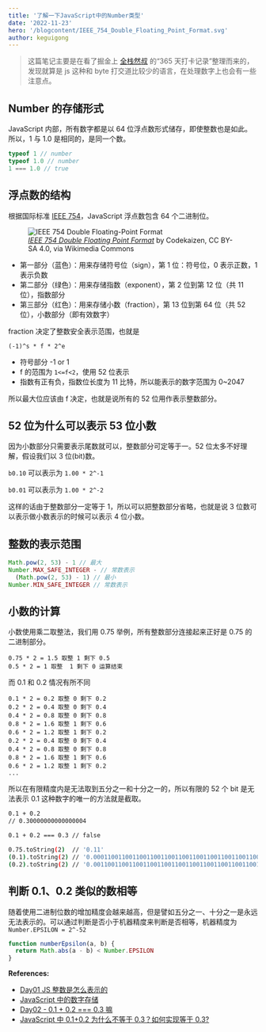 ```yaml
---
title: '了解一下JavaScript中的Number类型'
date: '2022-11-23'
hero: '/blogcontent/IEEE_754_Double_Floating_Point_Format.svg'
author: keguigong
---
```


> 这篇笔记主要是在看了掘金上 [全栈然叔](https://juejin.cn/user/1978776660216136) 的“365 天打卡记录”整理而来的，发现就算是 js 这种和 byte 打交道比较少的语言，在处理数字上也会有一些注意点。

## Number 的存储形式

JavaScript 内部，所有数字都是以 64 位浮点数形式储存，即使整数也是如此。所以，1 与 1.0 是相同的，是同一个数。

```js
typeof 1 // number
typeof 1.0 // number
1 === 1.0 // true
```

## 浮点数的结构

根据国际标准 [IEEE 754](https://en.wikipedia.org/wiki/IEEE_754)，JavaScript 浮点数包含 64 个二进制位。

<figure>
  <img src="/blogcontent/IEEE_754_Double_Floating_Point_Format.svg" alt="IEEE 754 Double Floating-Point Format"/>
  <figcaption>
  <cite><a href="https://commons.wikimedia.org/wiki/File:IEEE_754_Double_Floating_Point_Format.svg">IEEE 754 Double Floating Point Format</a></cite>
   by Codekaizen, CC BY-SA 4.0, via Wikimedia Commons
</figcaption>
</figure>

- 第一部分（蓝色）：用来存储符号位（sign），第 1 位：符号位，0 表示正数，1 表示负数
- 第二部分（绿色）：用来存储指数（exponent），第 2 位到第 12 位（共 11 位），指数部分
- 第三部分（红色）：用来存储小数（fraction），第 13 位到第 64 位（共 52 位），小数部分（即有效数字）

fraction 决定了整数安全表示范围，也就是

```
(-1)^s * f * 2^e
```

- 符号部分 -1 or 1
- f 的范围为 `1<=f<2`，使用 52 位表示
- 指数有正有负，指数位长度为 11 比特，所以能表示的数字范围为 0~2047

所以最大位应该由 f 决定，也就是说所有的 52 位用作表示整数部分。

## 52 位为什么可以表示 53 位小数

因为小数部分只需要表示尾数就可以，整数部分可定等于一。52 位太多不好理解，假设我们以 3 位(bit)数。

`b0.10` 可以表示为 `1.00 * 2^-1`

`b0.01` 可以表示为 `1.00 * 2^-2`

这样的话由于整数部分一定等于 1，所以可以把整数部分省略，也就是说 3 位数可以表示做小数表示的时候可以表示 4 位小数。

## 整数的表示范围

```js
Math.pow(2, 53) - 1 // 最大
Number.MAX_SAFE_INTEGER - // 常数表示
  (Math.pow(2, 53) - 1) // 最小
Number.MIN_SAFE_INTEGER // 常数表示
```

## 小数的计算

小数使用乘二取整法，我们用 0.75 举例，所有整数部分连接起来正好是 0.75 的二进制部分。

```
0.75 * 2 = 1.5 取整 1 剩下 0.5
0.5 * 2 = 1 取整  1 剩下 0 运算结束
```

而 0.1 和 0.2 情况有所不同

```
0.1 * 2 = 0.2 取整 0 剩下 0.2
0.2 * 2 = 0.4 取整 0 剩下 0.4
0.4 * 2 = 0.8 取整 0 剩下 0.8
0.8 * 2 = 1.6 取整 1 剩下 0.6
0.6 * 2 = 1.2 取整 1 剩下 0.2
0.2 * 2 = 0.4 取整 0 剩下 0.4
0.4 * 2 = 0.8 取整 0 剩下 0.8
0.8 * 2 = 1.6 取整 1 剩下 0.6
0.6 * 2 = 1.2 取整 1 剩下 0.2
...
```

所以在有限精度内是无法取到五分之一和十分之一的，所以有限的 52 个 bit 是无法表示 0.1 这种数字的唯一的方法就是截取。

```bash
0.1 + 0.2
// 0.30000000000000004
```

```bash
0.1 + 0.2 === 0.3 // false

0.75.toString(2)  // '0.11'
(0.1).toString(2) // '0.0001100110011001100110011001100110011001100110011001101'
(0.2).toString(2) // '0.001100110011001100110011001100110011001100110011001101'
```

## 判断 0.1、0.2 类似的数相等

随着使用二进制位数的增加精度会越来越高，但是譬如五分之一、十分之一是永远无法表示的。可以通过判断是否小于机器精度来判断是否相等，机器精度为 `Number.EPSILON = 2^-52`

```js
function numberEpsilon(a, b) {
  return Math.abs(a - b) < Number.EPSILON
}
```

**References:**

- [Day01 JS 整数是怎么表示的](https://juejin.cn/post/7048191028280426526)
- [JavaScript 中的数字存储](https://fengmumu1.github.io/2018/06/30/js-number/)
- [Day02 - 0.1 + 0.2 === 0.3 嘛](https://juejin.cn/post/7048554678858022925)
- [JavaScript 中 0.1+0.2 为什么不等于 0.3？如何实现等于 0.3?](https://aiguangyuan.blog.csdn.net/article/details/121323574)
